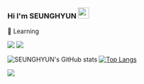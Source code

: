 ### Hi I'm SEUNGHYUN <img src="https://media.giphy.com/media/hvRJCLFzcasrR4ia7z/giphy.gif" width="25px">

:dizzy: Learning
<br>
  <p align="left">
    <img src="https://img.shields.io/badge/C++-000000?style=flat-square&logo=C%2B%2B&logoColor=white"/>
    <img src="https://img.shields.io/badge/Unreal Engine-313131?style=flat-square&logo=Unrealengine&logoColor=white"/>

<br>


![SEUNGHYUN's GitHub stats](https://github-readme-stats.vercel.app/api?username=YOOSEUNGHYUN&theme=radical&show_icons=true)
[![Top Langs](https://github-readme-stats.vercel.app/api/top-langs/?username=YOOSEUNGHYUN&layout=compact&theme=radical)](https://github.com/YOOSEUNGHYUN/github-readme-stats)


  <img src="https://ghchart.rshah.org/6e5494/YOOSEUNGHYUN" />
